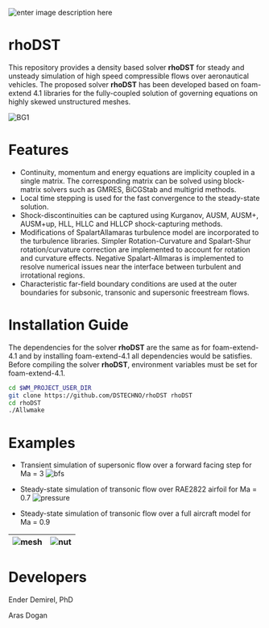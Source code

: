 ![enter image description here](https://user-images.githubusercontent.com/30440239/129488825-eb1f5388-fe71-45bf-9f60-6a9d69466836.jpg)

# rhoDST
This repository provides a density based solver **rhoDST** for steady and unsteady simulation of high speed compressible flows over aeronautical vehicles. The proposed solver **rhoDST** has been developed based on  foam-extend 4.1  libraries for the fully-coupled solution of governing equations on highly skewed unstructured meshes. 

![BG1](https://user-images.githubusercontent.com/30440239/131627275-4d343da5-bcdc-4502-8275-a7f8de4ea75a.jpg)
 

# Features

 - Continuity, momentum and energy equations are implicity coupled in a single matrix.  The corresponding matrix can be solved using block-matrix solvers such as GMRES, BiCGStab and multigrid methods. 
 - Local time stepping is used for the fast convergence to the steady-state solution. 
 - Shock-discontinuities can be captured using Kurganov, AUSM, AUSM+, AUSM+up, HLL, HLLC and HLLCP shock-capturing methods. 
 - Modifications of SpalartAllamaras turbulence model are incorporated to the turbulence libraries. Simpler Rotation-Curvature and Spalart-Shur rotation/curvature correction are implemented to account for rotation and curvature effects.  Negative Spalart-Allmaras is implemented to resolve numerical issues near the interface between turbulent and irrotational regions. 
 - Characteristic far-field boundary conditions are used at the outer boundaries for subsonic, transonic and supersonic freestream flows. 
 
# Installation Guide
The dependencies for the solver **rhoDST** are the same as for foam-extend-4.1 and by installing foam-extend-4.1 all dependencies would be satisfies. Before compiling the solver **rhoDST**, environment variables must be set for foam-extend-4.1.

```bash
cd $WM_PROJECT_USER_DIR
git clone https://github.com/DSTECHNO/rhoDST rhoDST
cd rhoDST
./Allwmake
```
# Examples
* Transient simulation of supersonic flow over a forward facing step for Ma = 3 
![bfs](https://user-images.githubusercontent.com/30440239/131734244-9f159e29-19da-4087-aebf-21270e1e7633.png)

* Steady-state simulation of transonic flow over RAE2822 airfoil for Ma = 0.7
![pressure](https://user-images.githubusercontent.com/89465885/131667405-db903eff-9901-481e-b589-f4aba4e09966.png)


* Steady-state simulation of transonic flow over a full aircraft model for Ma = 0.9

![mesh](https://user-images.githubusercontent.com/89465885/131667919-018a8a7f-f218-4d2b-a677-4a5eb141a59f.png) |  ![nut](https://user-images.githubusercontent.com/89465885/131667922-820729ee-6d01-4dc7-acb1-1374a36cfb6e.png)
--- | ---


# Developers

Ender Demirel, PhD

Aras Dogan


